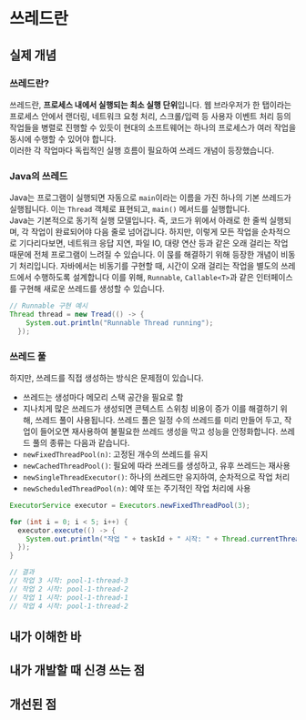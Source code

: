 # 쓰레드란
## 실제 개념
### 쓰레드란?
쓰레드란, **프로세스 내에서 실행되는 최소 실행 단위**입니다.
웹 브라우저가 한 탭이라는 프로세스 안에서 랜더링, 네트워크 요청 처리, 스크롤/입력 등 사용자 이벤트 처리 등의 작업들을 병렬로 진행할 수 있듯이 현대의 소프트웨어는 하나의 프로세스가 여러 작업을 동시에 수행할 수 있어야 합니다.  
이러한 각 작업마다 독립적인 실행 흐름이 필요하여 쓰레드 개념이 등장했습니다.

### Java의 쓰레드
Java는 프로그램이 실행되면 자동으로 `main`이라는 이름을 가진 하나의 기본 쓰레드가 실행됩니다. 이는 `Thread` 객체로 표현되고, `main()` 메서드를 실행합니다.  
Java는 기본적으로 동기적 실행 모델입니다. 즉, 코드가 위에서 아래로 한 줄씩 실행되며, 각 작업이 완료되어야 다음 줄로 넘어갑니다. 
하지만, 이렇게 모든 작업을 순차적으로 기다리다보면, 네트워크 응답 지연, 파일 IO, 대량 연산 등과 같은 오래 걸리는 작업 때문에 전체 프로그램이 느려질 수 있습니다.
이 묹를 해결하기 위해 등장한 개념이 비동기 처리입니다. 
자바에서는 비동기를 구현할 때, 시간이 오래 걸리는 작업을 별도의 쓰레드에서 수행하도록 설계합니다 이를 위해, `Runnable`, `Callable<T>`과 같은 인터페이스를 구현해 새로운 쓰레드를 생성할 수 있습니다.

```java
// Runnable 구현 예시
Thread thread = new Tread(() -> {
    System.out.println("Runnable Thread running");
  });
```

### 쓰레드 풀
하지만, 쓰레드를 직접 생성하는 방식은 문제점이 있습니다.
* 쓰레드는 생성마다 메모리 스택 공간을 필요로 함
* 지나치게 많은 쓰레드가 생성되면 콘텍스트 스위칭 비용이 증가
이를 해결하기 위해, 쓰레드 풀이 사용됩니다.
쓰레드 풀은 일정 수의 쓰레드를 미리 만들어 두고, 작업이 들어오면 재사용하여 불필요한 쓰레드 생성을 막고 성능을 안정화합니다.
쓰레드 풀의 종류는 다음과 같습니다.
* `newFixedThreadPool(n)`: 고정된 개수의 쓰레드를 유지
* `newCachedThreadPool()`: 필요에 따라 쓰레드를 생성하고, 유후 쓰레드는 재사용
* `newSingleThreadExecutor()`: 하나의 쓰레드만 유지하여, 순차적으로 작업 처리
* `newScheduledThreadPool(n)`: 예약 또는 주기적인 작업 처리에 사용

```java
ExecutorService executor = Executors.newFixedThreadPool(3);

for (int i = 0; i < 5; i++) {
  executor.execute(() -> {
    System.out.println("작업 " + taskId + " 시작: " + Thread.currentThread().getName());
  });
}

// 결과
// 작업 3 시작: pool-1-thread-3
// 작업 2 시작: pool-1-thread-2
// 작업 1 시작: pool-1-thread-1
// 작업 4 시작: pool-1-thread-2
```
## 내가 이해한 바
## 내가 개발할 때 신경 쓰는 점
## 개선된 점

